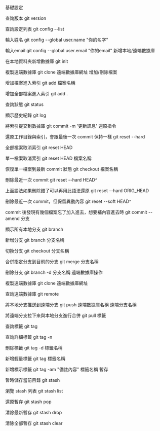 基礎設定

查詢版本
git version
 
查詢設定列表
git config --list
 
輸入姓名
git config --global user.name "你的名字"
 
輸入email
git config --global user.email "你的email"
新增本地/遠端數據庫

在本地資料夾新增數據庫
git init
 
複製遠端數據庫
git clone 遠端數據庫網址
增加/刪除檔案

增加檔案進入索引
git add 檔案名稱
 
增加全部檔案進入索引
git add .
 
查詢狀態
git status
 
顯示歷史紀錄
git log
 
將索引提交到數據庫
git commit -m '更新訊息'
還原指令

還原工作目錄與索引，會跟最後一次 commit 保持一樣
git reset --hard 
 
全部檔案取消索引
git reset HEAD 
 
單一檔案取消索引
git reset HEAD 檔案名稱 
 
恢復單一檔案到最新 commit 狀態
git checkout 檔案名稱 
 
刪除最近一次 commit 
git reset --hard HEAD^ 
 
上面語法如果刪除錯了可以再用此語法還原
git reset --hard ORIG_HEAD 
 
刪除最近一次 commit，但保留異動內容
git reset --soft HEAD^
 
commit 後發現有幾個檔案忘了加入進去，想要補內容進去時
git commit --amend 
分支

顯示所有本地分支
git branch
 
新增分支
git branch 分支名稱
 
切換分支
git checkout 分支名稱
 
合併指定分支到目前的分支
git merge 分支名稱
 
刪除分支
git branch -d 分支名稱
遠端數據庫操作

複製遠端數據庫
git clone 遠端數據庫網址
 
查詢遠端數據庫
git remote
 
將本地分支推送到遠端分支
git push 遠端數據庫名稱 遠端分支名稱
 
將遠端分支拉下來與本地分支進行合併
git pull
標籤

查詢標籤
git tag
 
查詢詳細標籤
git tag -n
 
刪除標籤
git tag -d 標籤名稱
 
新增輕量標籤
git tag 標籤名稱
 
新增標示標籤
git tag -am "備註內容" 標籤名稱
暫存

暫時儲存當前目錄
git stash
 
瀏覽 stash 列表
git stash list 
 
還原暫存
git stash pop
 
清除最新暫存
git stash drop
 
清除全部暫存
git stash clear
